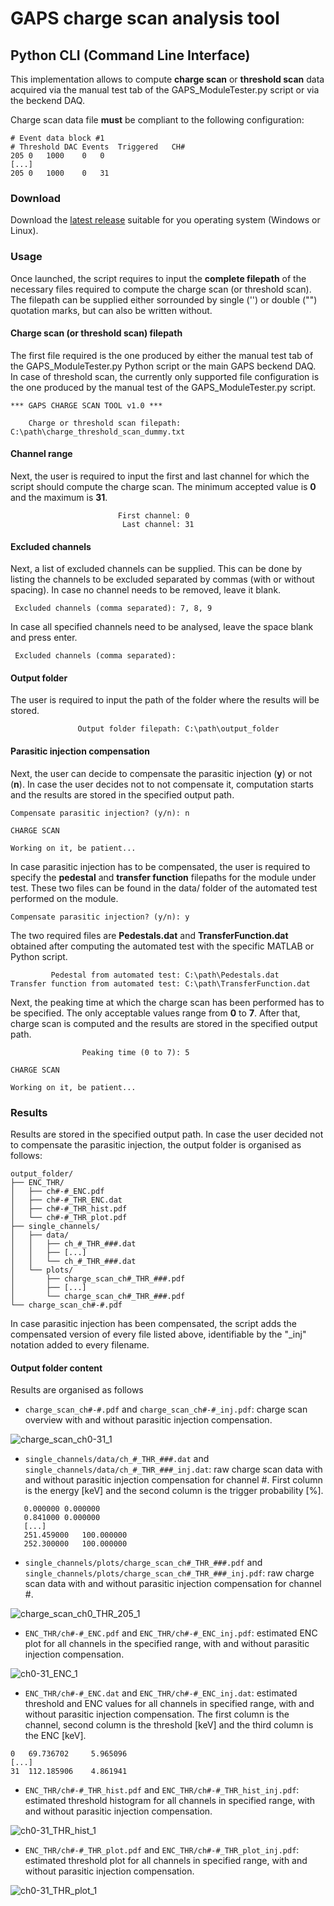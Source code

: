 # GAPS charge scan analysis tool

## Python CLI (Command Line Interface)

This implementation allows to compute **charge scan** or **threshold scan** data acquired via the manual test tab of the GAPS_ModuleTester.py script or via the beckend DAQ.

Charge scan data file **must** be compliant to the following configuration:

```
# Event data block #1
# Threshold DAC Events  Triggered   CH#
205 0   1000    0   0
[...]
205 0   1000    0   31
```

### Download

Download the [latest release](https://github.com/lucaghislo/GAPS_charge_scan/releases/) suitable for you operating system (Windows or Linux).

### Usage

Once launched, the script requires to input the **complete filepath** of the necessary files required to compute the charge scan (or threshold scan). The filepath can be supplied either sorrounded by single ('') or double ("") quotation marks, but can also be written without.

#### Charge scan (or threshold scan) filepath

The first file required is the one produced by either the manual test tab of the GAPS_ModuleTester.py Python script or the main GAPS beckend DAQ. In case of threshold scan, the currently only supported file configuration is the one produced by the manual test of the  GAPS_ModuleTester.py script.

```
*** GAPS CHARGE SCAN TOOL v1.0 ***

    Charge or threshold scan filepath: C:\path\charge_threshold_scan_dummy.txt
```

#### Channel range

Next, the user is required to input the first and last channel for which the script should compute the charge scan. The minimum accepted value is **0** and the maximum is **31**.

```
                        First channel: 0
                         Last channel: 31                  
```

#### Excluded channels

Next, a list of excluded channels can be supplied. This can be done by listing the channels to be excluded separated by commas (with or without spacing). In case no channel needs to be removed, leave it blank.

```
 Excluded channels (comma separated): 7, 8, 9
```

In case all specified channels need to be analysed, leave the space blank and press enter.

```
 Excluded channels (comma separated):
```

#### Output folder

The user is required to input the path of the folder where the results will be stored.

```
               Output folder filepath: C:\path\output_folder  
```

#### Parasitic injection compensation

Next, the user can decide to compensate the parasitic injection (**y**) or not (**n**). In case the user decides not to not compensate it, computation starts and the results are stored in the specified output path.

```
Compensate parasitic injection? (y/n): n

CHARGE SCAN

Working on it, be patient...
```

In case parasitic injection has to be compensated, the user is required to specify the **pedestal** and **transfer function** filepaths for the module under test. These two files can be found in the data/ folder of the automated test performed on the module.

```
Compensate parasitic injection? (y/n): y
```

The two required files are **Pedestals.dat** and **TransferFunction.dat** obtained after computing the automated test with the specific MATLAB or Python script.

```
         Pedestal from automated test: C:\path\Pedestals.dat
Transfer function from automated test: C:\path\TransferFunction.dat
```

Next, the peaking time at which the charge scan has been performed has to be specified. The only acceptable values range from **0** to **7**. After that, charge scan is computed and the results are stored in the specified output path.

```
                Peaking time (0 to 7): 5

CHARGE SCAN

Working on it, be patient...
```

### Results

Results are stored in the specified output path. In case the user decided not to compensate the parasitic injection, the output folder is organised as follows:

```
output_folder/
├── ENC_THR/
│   ├── ch#-#_ENC.pdf
│   ├── ch#-#_THR_ENC.dat
│   ├── ch#-#_THR_hist.pdf
│   └── ch#-#_THR_plot.pdf
├── single_channels/
│   ├── data/
│   │   ├── ch_#_THR_###.dat
│   │   ├── [...]
│   │   └── ch_#_THR_###.dat
│   └── plots/
│       ├── charge_scan_ch#_THR_###.pdf
│       ├── [...]
│       └── charge_scan_ch#_THR_###.pdf
└── charge_scan_ch#-#.pdf
```

In case parasitic injection has been compensated, the script adds the compensated version of every file listed above, identifiable by the "_inj" notation added to every filename.

#### Output folder content

Results are organised as follows

- `charge_scan_ch#-#.pdf` and `charge_scan_ch#-#_inj.pdf`: charge scan overview with and without parasitic injection compensation.

![charge_scan_ch0-31_1](https://user-images.githubusercontent.com/36998696/216655868-975075dc-7042-490b-b2ba-c0783e3aaa2d.png)

- `single_channels/data/ch_#_THR_###.dat` and `single_channels/data/ch_#_THR_###_inj.dat`: raw charge scan data with and without parasitic injection compensation for channel #. First column is the energy [keV] and the second column is the trigger probability [%].

```
   0.000000 0.000000
   0.841000 0.000000
   [...]
   251.459000   100.000000
   252.300000   100.000000
```

- `single_channels/plots/charge_scan_ch#_THR_###.pdf` and `single_channels/plots/charge_scan_ch#_THR_###_inj.pdf`: raw charge scan data with and without parasitic injection compensation for channel #.

![charge_scan_ch0_THR_205_1](https://user-images.githubusercontent.com/36998696/216658156-3af2fe82-0a2f-48aa-a78c-fee9abf448a8.png)

- `ENC_THR/ch#-#_ENC.pdf` and `ENC_THR/ch#-#_ENC_inj.pdf`: estimated ENC plot for all channels in the specified range, with and without parasitic injection compensation.

![ch0-31_ENC_1](https://user-images.githubusercontent.com/36998696/216660475-0f0f9cf3-0a71-4284-b845-717a58717a7f.png)

- `ENC_THR/ch#-#_ENC.dat` and `ENC_THR/ch#-#_ENC_inj.dat`: estimated threshold and ENC values for all channels in specified range, with and without parasitic injection compensation. The first column is the channel, second column is the threshold [keV] and the third column is the ENC [keV].

```
0   69.736702     5.965096
[...]
31  112.185906    4.861941
```

- `ENC_THR/ch#-#_THR_hist.pdf` and `ENC_THR/ch#-#_THR_hist_inj.pdf`: estimated threshold histogram for all channels in specified range, with and without parasitic injection compensation.

![ch0-31_THR_hist_1](https://user-images.githubusercontent.com/36998696/216660727-ce348ced-3ab5-42e1-820b-1757da88f878.png)

- `ENC_THR/ch#-#_THR_plot.pdf` and `ENC_THR/ch#-#_THR_plot_inj.pdf`: estimated threshold plot for all channels in specified range, with and without parasitic injection compensation.

![ch0-31_THR_plot_1](https://user-images.githubusercontent.com/36998696/216660939-9184ca9f-463d-4aff-8fd8-d3c7a6e68dab.png)
